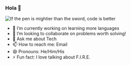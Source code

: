 ### Hola 👋
![If the pen is mightier than the sword, code is better](https://user-images.githubusercontent.com/77629303/119287350-5668ab00-bc14-11eb-8bce-65e28a0112dc.png)

- 🔭 I’m currently working on learning more languages
- 👯 I’m looking to collaborate on problems worth solving!
- 💬 Ask me about Tech
- 📫 How to reach me: Email
- 😄 Pronouns: He/Him/His
- ⚡ Fun fact: I love talking about F.I.R.E.
<!--


-->
